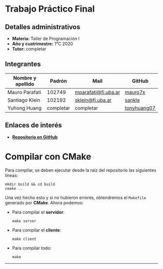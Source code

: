 # Trabajo Práctico Final

## Detalles administrativos

* **Materia:** Taller de Programación I
* **Año y cuatrimestre:** 1°C 2020
* **Tutor:** completar

## Integrantes

| Nombre y apellido | Padrón | Mail | GitHub |
|-------------------|--------|------|--------|
| Mauro Parafati | 102749 | mparafati@fi.uba.ar | [mauro7x](https://github.com/mauro7x) |
| Santiago Klein | 102192 | sklein@fi.uba.ar | [sankle](https://github.com/sankle) |
| Yuhong Huang | completar | completar | [tonyhuang07](https://github.com/tonyhuang07) |

## Enlaces de interés
* [**Repositorio en GitHub**](https://github.com/mauro7x/taller_final)

<!-- ###################################################################### -->

# Compilar con CMake

Para compilar, se deben ejecutar desde la raíz del repositorio las siguientes líneas:

```
mkdir build && cd build
cmake ..
```

Una vez hecho esto y si no hubieron errores, obtendremos el `Makefile` generado por **CMake**. Ahora podemos:

* Para compilar el **servidor**:
    ```
    make server
    ```
* Para compilar el **cliente**:
    ```
    make client
    ```
* Para compilar todo:
    ```
    make
    ```

<!-- ###################################################################### -->

---
